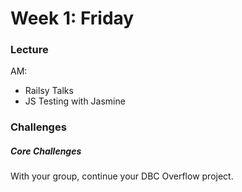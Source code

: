 # Week 1: Friday

### Lecture

AM:
- Railsy Talks
- JS Testing with Jasmine

### Challenges

##### Core Challenges

With your group, continue your DBC Overflow project.

